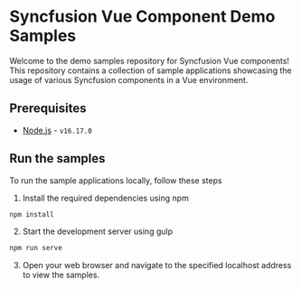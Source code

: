 # Syncfusion Vue Component Demo Samples

Welcome to the demo samples repository for Syncfusion Vue components! This repository contains a collection of sample applications showcasing the usage of various Syncfusion components in a Vue environment.

## Prerequisites

- [Node.js](https://nodejs.org/en) -  `v16.17.0`

## Run the samples

To run the sample applications locally, follow these steps

1. Install the required dependencies using npm

```bash
npm install
```

2. Start the development server using gulp

```bash
npm run serve
```

3. Open your web browser and navigate to the specified localhost address to view the samples.
